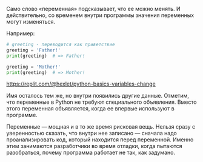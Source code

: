 
Само слово «переменная» подсказывает, что ее можно менять. И действительно, со временем внутри программы значения переменных могут изменяться.

Например:

```python
# greeting - переводится как приветствие
greeting = 'Father!'
print(greeting)  # => Father!

greeting = 'Mother!'
print(greeting)  # => Mother!
```

https://replit.com/@hexlet/python-basics-variables-change

Имя осталось тем же, но внутри появились другие данные. Отметим, что переменные в Python не требуют специального объявления. Вместо этого переменная объявляется, когда ее впервые используют в программе.

Переменные — мощная и в то же время рисковая вещь. Нельзя сразу с уверенностью сказать, что внутри нее записано — сначала надо проанализировать код, который находится перед переменной. Именно этим занимаются разработчики во время отладки, когда пытаются разобраться, почему программа работает не так, как задумано.

